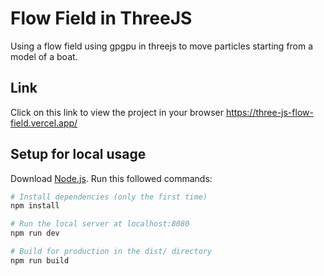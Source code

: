 # Flow Field in ThreeJS
Using a flow field using gpgpu in threejs to move particles starting from a model of a boat.

## Link
Click on this link to view the project in your browser
https://three-js-flow-field.vercel.app/

## Setup for local usage
Download [Node.js](https://nodejs.org/en/download/).
Run this followed commands:

``` bash
# Install dependencies (only the first time)
npm install

# Run the local server at localhost:8080
npm run dev

# Build for production in the dist/ directory
npm run build
```
